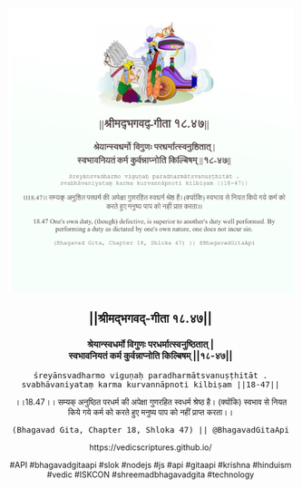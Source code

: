 <img src="../../asset/BG_18_47.png"/>
<center><h2>||श्रीमद्‍भगवद्‍-गीता १८.४७||</h2>
<h3>श्रेयान्स्वधर्मो विगुणः परधर्मात्स्वनुष्ठितात् |<br/>स्वभावनियतं कर्म कुर्वन्नाप्नोति किल्बिषम् ||१८-४७||</h3>
<pre>śreyānsvadharmo viguṇaḥ paradharmātsvanuṣṭhitāt .<br/>svabhāvaniyataṃ karma kurvannāpnoti kilbiṣam ||18-47||</pre>
<p>।।18.47।। सम्यक् अनुष्ठित परधर्म की अपेक्षा गुणरहित स्वधर्म श्रेष्ठ है। (क्योंकि) स्वभाव से नियत किये गये कर्म को करते हुए मनुष्य पाप को नहीं प्राप्त करता।।</p>
<pre>(Bhagavad Gita, Chapter 18, Shloka 47) || @BhagavadGitaApi</pre><p>https://vedicscriptures.github.io/</p><p>#API #bhagavadgitaapi #slok #nodejs #js #api #gitaapi #krishna #hinduism #vedic #ISKCON #shreemadbhagavadgita #technology</p></center>